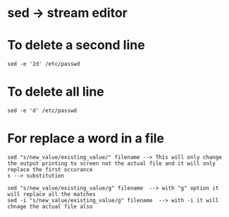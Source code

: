 # sed -> stream editor

# To delete a second line
  ```
  sed -e '2d' /etc/passwd
  ```
# To delete all line
  ```
  sed -e 'd' /etc/passwd
  ```
# For replace a word in a file
  ```
  sed "s/new_value/existing_value/" filename --> This will only change the output printing to screen not the actual file and it will only replace the first occurance
  s --> substitution

  sed "s/new_value/existing_value/g" filename  --> with "g" option it will replace all the matches
  sed -i "s/new_value/existing_value/g" filename  --> with -i it will chnage the actual file also
  ```
